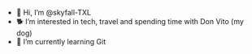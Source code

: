 - 👋 Hi, I’m @skyfall-TXL
- 🐕 I’m interested in tech, travel and spending time with Don Vito (my dog)
- 🐯 I’m currently learning Git

<!---
skyfallTXL/skyfallTXL is a ✨ special ✨ repository because its `README.md` (this file) appears on your GitHub profile.
You can click the Preview link to take a look at your changes.
--->

